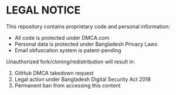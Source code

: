 # LEGAL NOTICE

This repository contains proprietary code and personal information:
- All code is protected under DMCA.com
- Personal data is protected under Bangladesh Privacy Laws
- Email obfuscation system is patent-pending

Unauthorized fork/cloning/redistribution will result in:
1. GitHub DMCA takedown request
2. Legal action under Bangladesh Digital Security Act 2018
3. Permanent ban from accessing this content
